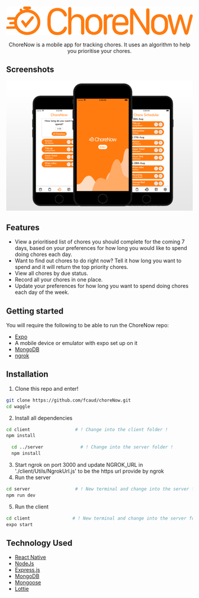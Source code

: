 <p align='center'>
<img src='./readme-assets/Logo-with-text-final.svg' />
</p>

<p align='center'>
ChoreNow is a mobile app for tracking chores. It uses an algorithm to help you prioritise your chores.
</p>

## Screenshots

<p align='center'>
<img src='./readme-assets/readme-image.png' />
</p>

## Features

- View a prioritised list of chores you should complete for the coming 7 days, based on your preferences for how long you would like to spend doing chores each day.
- Want to find out chores to do right now? Tell it how long you want to spend and it will return the top priority chores.
- View all chores by due status.
- Record all your chores in one place.
- Update your preferences for how long you want to spend doing chores each day of the week.

## Getting started

You will require the following to be able to run the ChoreNow repo:

- [Expo](https://docs.expo.dev/get-started/installation/)
- A mobile device or emulator with expo set up on it
- [MongoDB](https://www.mongodb.com/)
- [ngrok](https://dashboard.ngrok.com/get-started/setup)

## Installation

1. Clone this repo and enter!

```bash
git clone https://github.com/fcaud/choreNow.git
cd waggle
```

2. Install all dependencies

```bash
cd client                 # ! Change into the client folder !
npm install
```

```bash
  cd ../server              # ! Change into the server folder !
  npm install
```

3. Start ngrok on port 3000 and update NGROK_URL in './client/Utils/NgrokUrl.js' to be the https url provide by ngrok
4. Run the server

```bash
cd server                 # ! New terminal and change into the server folder !
npm run dev
```

5. Run the client

```bash
cd client                # ! New terminal and change into the server folder !
expo start
```

## Technology Used

- [React Native](https://reactnative.dev/)
- [NodeJs](https://nodejs.org/en/)
- [Express.js](https://expressjs.com/)
- [MongoDB](https://www.mongodb.com/)
- [Mongoose](https://mongoosejs.com/)
- [Lottie](https://lottiefiles.com/)
